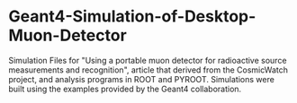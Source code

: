 # Geant4-Simulation-of-Desktop-Muon-Detector
Simulation Files for "Using a portable muon detector for radioactive source measurements and recognition", article that derived from the CosmicWatch project, and analysis programs in ROOT and PYROOT.
Simulations were built using the examples provided by the Geant4 collaboration.
